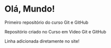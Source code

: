 # Olá, Mundo!
 Primeiro repositório do curso Git e GitHub
 
 Repositório criado no Curso em Video Git e GitHub

 Linha adicionada diretamente no site!
